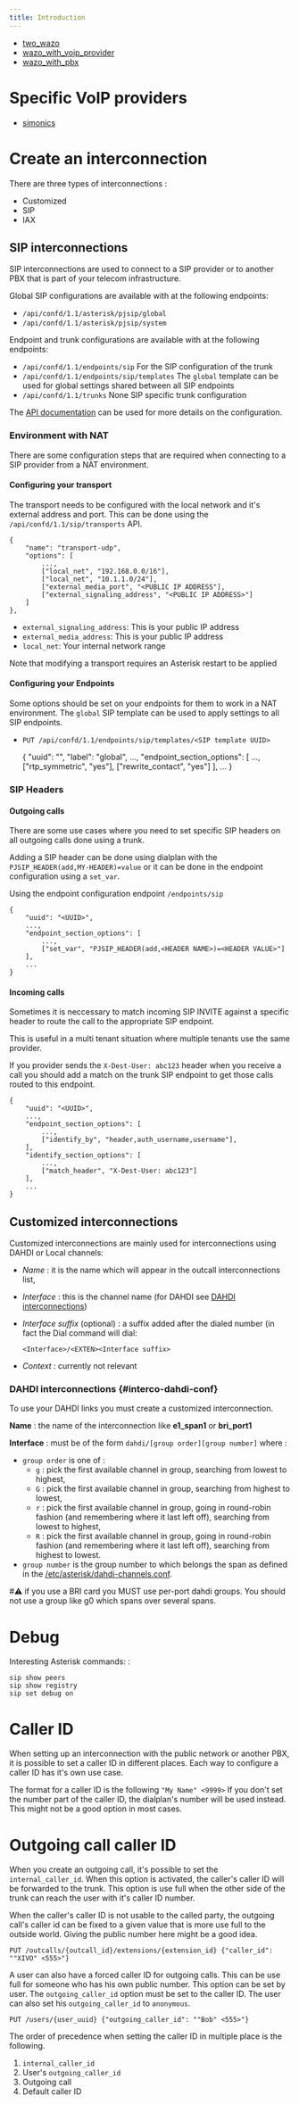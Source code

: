 ```yaml
---
title: Introduction
---
```


- [two_wazo](/uc-doc/administration/interconnections/two_wazo)
- [wazo_with_voip_provider](/uc-doc/administration/interconnections/wazo_with_voip_provider)
- [wazo_with_pbx](/uc-doc/administration/interconnections/wazo_with_pbx)

Specific VoIP providers
=======================

- [simonics](/uc-doc/administration/interconnections/simonics)

Create an interconnection
=========================

There are three types of interconnections :

-   Customized
-   SIP
-   IAX

SIP interconnections
--------------------

SIP interconnections are used to connect to a SIP provider or to another
PBX that is part of your telecom infrastructure.

Global SIP configurations are available with at the following endpoints:

- `/api/confd/1.1/asterisk/pjsip/global`
- `/api/confd/1.1/asterisk/pjsip/system`

Endpoint and trunk configurations are available with at the following endpoints:

- `/api/confd/1.1/endpoints/sip` For the SIP configuration of the trunk
- `/api/confd/1.1/endpoints/sip/templates` The `global` template can be used for global settings shared between all SIP endpoints
- `/api/confd/1.1/trunks` None SIP specific trunk configuration

The [API documentation](/documentation/api/configuration.html) can be used for more details on the configuration.


### Environment with NAT

There are some configuration steps that are required when connecting to
a SIP provider from a NAT environment.

#### Configuring your transport

The transport needs to be configured with the local network and it's external address and port.
This can be done using the `/api/confd/1.1/sip/transports` API.

    {
        "name": "transport-udp",
        "options": [
            ...,
            ["local_net", "192.168.0.0/16"],
            ["local_net", "10.1.1.0/24"],
            ["external_media_port", "<PUBLIC IP ADDRESS"],
            ["external_signaling_address", "<PUBLIC IP ADDRESS>"]
        ]
    },

- `external_signaling_address`: This is your public IP address
- `external_media_address`: This is your public IP address
- `local_net`: Your internal network range

Note that modifying a transport requires an Asterisk restart to be applied


#### Configuring your Endpoints

Some options should be set on your endpoints for them to work in a NAT environment. The `global` SIP
template can be used to apply settings to all SIP endpoints.

- `PUT /api/confd/1.1/endpoints/sip/templates/<SIP template UUID>`

    {
        "uuid": "<UUID>",
        "label": "global",
        ...,
        "endpoint_section_options": [
            ...,
            ["rtp_symmetric", "yes"],
            ["rewrite_contact", "yes"]
        ],
        ...
    }


### SIP Headers


#### Outgoing calls

There are some use cases where you need to set specific SIP headers on all outgoing
calls done using a trunk.

Adding a SIP header can be done using dialplan with the `PJSIP_HEADER(add,MY-HEADER)=value`
or it can be done in the endpoint configuration using a `set_var`.

Using the endpoint configuration endpoint `/endpoints/sip`

    {
        "uuid": "<UUID>",
        ...,
        "endpoint_section_options": [
            ...,
            ["set_var", "PJSIP_HEADER(add,<HEADER NAME>)=<HEADER VALUE>"]
        ],
        ...
    }


#### Incoming calls

Sometimes it is neccessary to match incoming SIP INVITE against a specific header to route the
call to the appropriate SIP endpoint.

This is useful in a multi tenant situation where multiple tenants use the same provider.

If you provider sends the `X-Dest-User: abc123` header when you receive a call you should add a
match on the trunk SIP endpoint to get those calls routed to this endpoint.

    {
        "uuid": "<UUID>",
        ...,
        "endpoint_section_options": [
            ...,
            ["identify_by", "header,auth_username,username"],
        ],
        "identify_section_options": [
            ...,
            ["match_header", "X-Dest-User: abc123"]
        ],
        ...
    }


Customized interconnections
---------------------------

Customized interconnections are mainly used for interconnections using
DAHDI or Local channels:

-   *Name* : it is the name which will appear in the outcall
    interconnections list,
-   *Interface* : this is the channel name (for DAHDI see
    [DAHDI interconnections](/uc-doc/administration/interconnections/introduction#interco-dahdi-conf))
-   *Interface suffix* (optional) : a suffix added after the dialed
    number (in fact the Dial command will dial:

        <Interface>/<EXTEN><Interface suffix>

-   *Context* : currently not relevant

### DAHDI interconnections {#interco-dahdi-conf}

To use your DAHDI links you must create a customized interconnection.

**Name** : the name of the interconnection like **e1_span1** or
**bri_port1**

**Interface** : must be of the form `dahdi/[group order][group number]`
where :

-   `group order` is one of :
    -   `g` : pick the first available channel in group, searching from
        lowest to highest,
    -   `G` : pick the first available channel in group, searching from
        highest to lowest,
    -   `r` : pick the first available channel in group, going in
        round-robin fashion (and remembering where it last left off),
        searching from lowest to highest,
    -   `R` : pick the first available channel in group, going in
        round-robin fashion (and remembering where it last left off),
        searching from highest to lowest.
-   `group number` is the group number to which belongs the span as
    defined in the [/etc/asterisk/dahdi-channels.conf](/uc-doc/administration/hardware/introduction#asterisk-dahdi-channel-conf).

#:warning: if you use a BRI card you MUST use per-port dahdi groups. You should not
use a group like g0 which spans over several spans.

Debug
=====

Interesting Asterisk commands: :

    sip show peers
    sip show registry
    sip set debug on

Caller ID
=========

When setting up an interconnection with the public network or another
PBX, it is possible to set a caller ID in different places. Each way to
configure a caller ID has it's own use case.

The format for a caller ID is the following `"My Name" <9999>` If you
don't set the number part of the caller ID, the dialplan's number will
be used instead. This might not be a good option in most cases.

Outgoing call caller ID
=======================

When you create an outgoing call, it's possible to set the
`internal_caller_id`. When this option is activated, the caller's
caller ID will be forwarded to the trunk. This option is use full when
the other side of the trunk can reach the user with it's caller ID
number.

When the caller's caller ID is not usable to the called party, the
outgoing call's caller id can be fixed to a given value that is more
use full to the outside world. Giving the public number here might be a
good idea.

`PUT /outcalls/{outcall_id}/extensions/{extension_id} {"caller_id": ""XIVO" <555>"}`

A user can also have a forced caller ID for outgoing calls. This can be
use full for someone who has his own public number. This option can be
set by user. The `outgoing_caller_id` option must be set to the caller
ID. The user can also set his `outgoing_caller_id` to `anonymous`.

`PUT /users/{user_uuid} {"outgoing_caller_id": ""Bob" <555>"}`

The order of precedence when setting the caller ID in multiple place is
the following.

1.  `internal_caller_id`
2.  User's `outgoing_caller_id`
3.  Outgoing call
4.  Default caller ID

